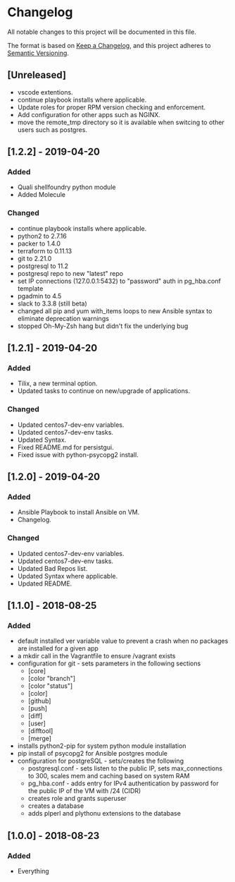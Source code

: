 # Changelog

All notable changes to this project will be documented in this file.

The format is based on [Keep a Changelog](https://keepachangelog.com/en/1.0.0/),
and this project adheres to [Semantic Versioning](https://semver.org/spec/v2.0.0.html).

## [Unreleased]

- vscode extentions.
- continue playbook installs where applicable.
- Update roles for proper RPM version checking and enforcement.
- Add configuration for other apps such as NGINX.
- move the remote_tmp directory so it is available when switcing to other users such as postgres.

## [1.2.2] - 2019-04-20

### Added

- Quali shellfoundry python module
- Added Molecule

### Changed

- continue playbook installs where applicable.
- python2 to 2.7.16
- packer to 1.4.0
- terraform to 0.11.13
- git to 2.21.0
- postgresql to 11.2
- postgresql repo to new "latest" repo
- set IP connections (127.0.0.1:5432) to "password" auth in pg_hba.conf template
- pgadmin to 4.5
- slack to 3.3.8 (still beta)
- changed all pip and yum with_items loops to new Ansible syntax to eliminate deprecation warnings
- stopped Oh-My-Zsh hang but didn't fix the underlying bug

## [1.2.1] - 2019-04-20

### Added

- Tilix, a new terminal option.
- Updated tasks to continue on new/upgrade of applications.

### Changed

- Updated centos7-dev-env variables.
- Updated centos7-dev-env tasks.
- Updated Syntax.
- Fixed README.md for persistgui.
- Fixed issue with python-psycopg2 install.

## [1.2.0] - 2019-04-20

### Added

- Ansible Playbook to install Ansible on VM.
- Changelog.

### Changed

- Updated centos7-dev-env variables.
- Updated centos7-dev-env tasks.
- Updated Bad Repos list.
- Updated Syntax where applicable.
- Updated README.

## [1.1.0] - 2018-08-25

### Added

- default installed ver variable value to prevent a crash when no packages are installed for a given app
- a mkdir call in the Vagrantfile to ensure /vagrant exists
- configuration for git - sets parameters in the following sections
	- [core]
	- [color "branch"]
	- [color "status"]
	- [color]
	- [github]
	- [push]
	- [diff]
	- [user]
	- [difftool]
	- [merge]
- installs python2-pip for system python module installation
- pip install of psycopg2 for Ansible postgres module
- configuration for postgreSQL - sets/creates the following
	- postgresql.conf - sets listen to the public IP, sets max_connections to 300, scales mem and caching based on system RAM
	- pg_hba.conf - adds entry for IPv4 authentication by password for the public IP of the VM with /24 (CIDR)
	- creates role and grants superuser
	- creates a database
	- adds plperl and plythonu extensions to the database


## [1.0.0] - 2018-08-23

### Added

- Everything
